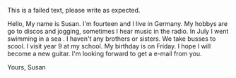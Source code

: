 This is a failed text, please write as expected.

Hello,
My name is Susan. I'm fourteen and I live in Germany. My hobbys are go to discos and jogging, sometimes I hear music in the radio. In July I went swimming in a sea . I haven't any brothers or sisters. We take busses to scool. I visit year 9 at my school. My birthday is on Friday. I hope I will become a new guitar.
I'm looking forward to get a e-mail from you.

Yours,
Susan
